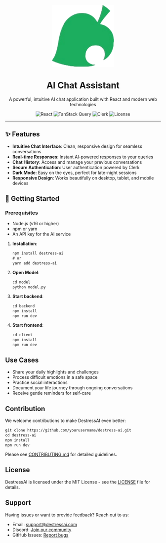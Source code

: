 <div align="center">
  <img src="client/public/logo.png" alt="AI Chat Logo" width="200" height="200" />
  <h1>AI Chat Assistant</h1>
  <p>A powerful, intuitive AI chat application built with React and modern web technologies</p>
  
  <div>
    <img src="https://img.shields.io/badge/React-18.2.0-61DAFB?style=flat-square&logo=react" alt="React" />
    <img src="https://img.shields.io/badge/TanStack_Query-v4-FF4154?style=flat-square&logo=react-query" alt="TanStack Query" />
    <img src="https://img.shields.io/badge/Clerk-Authentication-6C47FF?style=flat-square" alt="Clerk" />
    <img src="https://img.shields.io/badge/License-MIT-blue?style=flat-square" alt="License" />
  </div>
</div>

---

## ✨ Features

- **Intuitive Chat Interface**: Clean, responsive design for seamless conversations
- **Real-time Responses**: Instant AI-powered responses to your queries
- **Chat History**: Access and manage your previous conversations
- **Secure Authentication**: User authentication powered by Clerk
- **Dark Mode**: Easy on the eyes, perfect for late-night sessions
- **Responsive Design**: Works beautifully on desktop, tablet, and mobile devices

## 🚀 Getting Started

### Prerequisites

- Node.js (v16 or higher)
- npm or yarn
- An API key for the AI service

1. **Installation**:

   ```
   npm install destress-ai
   # or
   yarn add destress-ai
   ```

2. **Open Model**:

   ```
   cd model
   python model.py
   ```

3. **Start backend**:

   ```
   cd backend
   npm install
   npm run dev
   ```

4. **Start frontend**:

   ```
   cd client
   npm install
   npm run dev
   ```

## Use Cases

- Share your daily highlights and challenges
- Process difficult emotions in a safe space
- Practice social interactions
- Document your life journey through ongoing conversations
- Receive gentle reminders for self-care

## Contribution

We welcome contributions to make DestressAI even better:

```
git clone https://github.com/yourusername/destress-ai.git
cd destress-ai
npm install
npm run dev
```

Please see [CONTRIBUTING.md](CONTRIBUTING.md) for detailed guidelines.

## License

DestressAI is licensed under the MIT License - see the [LICENSE](LICENSE) file for details.

## Support

Having issues or want to provide feedback? Reach out to us:

- Email: support@destressai.com
- Discord: [Join our community](https://discord.gg/destressai)
- GitHub Issues: [Report bugs](https://github.com/yourusername/destress-ai/issues)
